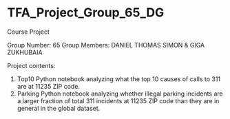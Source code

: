 # TFA_Project_Group_65_DG
 Course Project

 Group Number: 65
 Group Members: DANIEL THOMAS SIMON & GIGA ZUKHUBAIA

 Project contents: 
1. Top10 Python notebook analyzing what the top 10 causes of calls to 311 are at 11235 ZIP code.
2. Parking Python notebook analyzing whether illegal parking incidents are a larger fraction of total 311 incidents at 11235 ZIP code than they are in general in the global dataset.